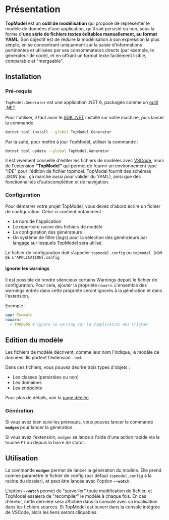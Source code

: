 # Présentation <!-- {docsify-ignore-all} -->

**TopModel** est un **outil de modélisation** qui propose de représenter le modèle de données d'une application, qu'il soit persisté ou non, sous la forme d'**une série de fichiers textes éditables manuellement, au format YAML**. Son objectif est de réduire la modélisation à son expression la plus simple, en se concentrant uniquement sur la saisie d'informations pertinentes et utilisées par ses consommateurs directs (par exemple, le générateur de code), et en offrant un format texte facilement lisible, comparable et "mergeable".

## Installation

### Pré-requis

`TopModel.Generator` est une application .NET 6, packagée comme un [outil .NET](https://docs.microsoft.com/en-us/dotnet/core/tools/global-tools).

Pour l'utiliser, il faut avoir le [SDK .NET](https://dotnet.microsoft.com/download) installé sur votre machine, puis lancer la commande

```bash
dotnet tool install --global TopModel.Generator
```

Par la suite, pour mettre à jour TopModel, utiliser la commande :

```bash
dotnet tool update --global TopModel.Generator
```

Il est vivement conseillé d'éditer les fichiers de modèles avec [VSCode](https://code.visualstudio.com/), muni de l'extension **"TopModel"** qui permet de fournir un environnement type "IDE" pour l'édition de fichier topmdel. TopModel fournit des schémas JSON (oui, ça marche aussi pour valider du YAML), ainsi que des fonctionnalités d'autocomplétion et de navigation.

### Configuration

Pour démarrer votre projet TopModel, vous devez d'abord écrire un fichier de configuration. Celui-ci contient notamment :

- Le nom de l'application
- Le répertoire racine des fichiers de modèle
- La configuration des générateurs
- Un système de filtre (tags) pour la sélection des générateurs par langage sur lesquels TopModel sera utilisé.

Le fichier de configuration doit s'appeler `topmodel.config` ou `topmodel.[NOM DE L'APPLICATION].config`

#### Ignorer les warnings

Il est possible de rendre silencieux certains Warnings depuis le fichier de configuration. Pour cela, ajouter la propriété `nowarn`. L'ensemble des warnings entrés dans cette propriété seront ignorés à la génération et dans l'extension.

Exemple :

```yaml
app: Exemple
nowarn:
  - TMD0005 # Ignore le warning sur la dupplication des trigram
```

## Edition du modèle

Les fichiers de modèle décrivent, comme leur nom l'indique, le modèle de données. Ils portent l'extension `.tmd`.

Dans ces fichiers, vous pouvez décrire trois types d'objets :

- Les classes (persistées ou non)
- Les domaines
- Les endpoints

Pour plus de détails, voir la [page dédiée](./model)

### Génération

Si vous avez bien suivi les prérequis, vous pouvez lancer la commande  **`modgen`** pour lancer la génération.

Si vous avez l'extension, `modgen` se lance à l'aide d'une action rapide via la touche `F1` ou depuis la barre de statut.

## Utilisation

La commande **`modgen`** permet de lancer la génération du modèle. Elle prend comme paramètre le fichier de config (par défaut `topmodel.config` à la racine du dossier), et peut être lancée avec l'option **`--watch`**.

L'option **`--watch`** permet de "surveiller" toute modification de fichier, et TopModel essaiera de "recompiler" le modèle à chaque fois. En cas d'erreur, cette dernière sera affichée dans la console avec sa localisation dans les fichiers sources. Si TopModel est ouvert dans la console intégrée de VSCode, alors les liens seront cliquables.
